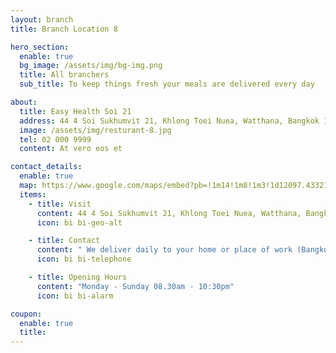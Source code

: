 ```yaml
---
layout: branch
title: Branch Location 8

hero_section:
  enable: true
  bg_image: /assets/img/bg-img.png
  title: All branchers
  sub_title: To keep things fresh your meals are delivered every day

about:
  title: Easy Health Soi 21
  address: 44 4 Soi Sukhumvit 21, Khlong Toei Nuea, Watthana, Bangkok 10110
  image: /assets/img/resturant-8.jpg
  tel: 02 000 9999
  content: At vero eos et

contact_details:
  enable: true
  map: https://www.google.com/maps/embed?pb=!1m14!1m8!1m3!1d12097.433213460943!2d-74.0062269!3d40.7101282!3m2!1i1024!2i768!4f13.1!3m3!1m2!1s0x0%3A0xb89d1fe6bc499443!2sDowntown+Conference+Center!5e0!3m2!1smk!2sbg!4v1539943755621
  items:
    - title: Visit
      content: 44 4 Soi Sukhumvit 21, Khlong Toei Nuea, Watthana, Bangkok 10110
      icon: bi bi-geo-alt

    - title: Contact
      content: " We deliver daily to your home or place of work (Bangkok anEmail: help@easyhealth.com Phone: 098 286 0069 "
      icon: bi bi-telephone

    - title: Opening Hours
      content: "Monday - Sunday 08.30am - 10:30pm"
      icon: bi bi-alarm

coupon:
  enable: true
  title:
---
```

